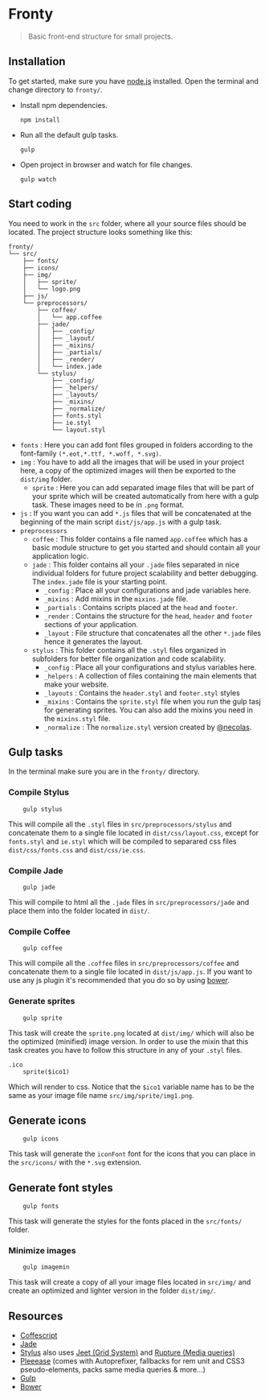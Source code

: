 # Fronty

> Basic front-end structure for small projects.

## Installation

To get started, make sure you have [node.js](http://nodejs.org/) installed.
Open the terminal and change directory to `fronty/`.

* Install npm dependencies.
    ```
    npm install
    ```
* Run all the default gulp tasks.
    ```
    gulp
    ```
* Open project in browser and watch for file changes.
    ```
    gulp watch
    ```

## Start coding

You need to work in the `src` folder, where all your source files should be located. The project structure looks something like this:
```
fronty/
└── src/
    ├── fonts/
    ├── icons/
    ├── img/
    │   ├── sprite/
    │   └── logo.png
    ├── js/
    └── preprocessors/
        ├── coffee/
        │   └── app.coffee
        ├── jade/
        │   ├── _config/
        │   ├── _layout/
        │   ├── _mixins/
        │   ├── _partials/
        │   ├── _render/
        │   └── index.jade
        └── stylus/
            ├── _config/
            ├── _helpers/
            ├── _layouts/
            ├── _mixins/
            ├── _normalize/
            ├── fonts.styl
            ├── ie.styl
            └── layout.styl
```
* `fonts` : Here you can add font files grouped in folders according to the font-family `(*.eot,*.ttf, *.woff, *.svg)`.
* `img` : You have to add all the images that will be used in your project here, a copy of the optimized images will then be exported to the `dist/img` folder.
    * `sprite` : Here you can add separated image files that will be part of your sprite which will be created  automatically from here with a gulp task. These images need to be in `.png` format.
* `js` : If you want you can add `*.js` files that will be concatenated at the beginning of the main script `dist/js/app.js` with a gulp task.
* `preprocessors`
    * `coffee` : This folder contains a file named `app.coffee` which has a basic module structure to get you started and should contain all your application logic.
    * `jade` : This folder contains all your `.jade` files separated in nice individual folders for future project scalability and better debugging. The `index.jade` file is your starting point.
        * `_config` : Place all your configurations and jade variables here.
	    * `_mixins` : Add mixins in the `mixins.jade` file.
	    * `_partials` : Contains scripts placed at the `head` and `footer`.
	    * `_render` : Contains the structure for the `head`, `header` and `footer` sections of your application.
        * `_layout` : File structure that concatenates all the other `*.jade` files hence it generates the layout.
    * `stylus` : This folder contains all the `.styl` files organized in subfolders for better file organization and code scalability.
    	* `_config` : Place all your configurations and stylus variables here.
    	* `_helpers` : A collection of files containing the main elements that make your website.
    	* `_layouts` : Contains the `header.styl` and `footer.styl` styles
    	* `_mixins` : Contains the `sprite.styl` file when you run the gulp tasj for generating sprites. You can also add the mixins you need in the `mixins.styl` file.
    	* `_normalize` : The `normalize.styl` version created by [@necolas](https://github.com/necolas/normalize.css/).


## Gulp tasks
In the terminal make sure you are in the `fronty/` directory.


### Compile Stylus
```
	gulp stylus
```
This will compile all the `.styl` files in `src/preprocessors/stylus` and concatenate them to a single file located in `dist/css/layout.css`, except for `fonts.styl` and `ie.styl` which will be compiled to separared css files `dist/css/fonts.css` and `dist/css/ie.css`.

### Compile Jade
```
	gulp jade
```
This will compile to html all the `.jade` files in `src/preprocessors/jade` and place them into the folder located in `dist/`.

### Compile Coffee
```
	gulp coffee
```
This will compile all the `.coffee` files in `src/preprocessors/coffee` and concatenate them to a single file located in `dist/js/app.js`. If you want to use any js plugin it's recommended that you do so by using [bower](http://bower.io).

### Generate sprites

```
	gulp sprite
```
This task will create the `sprite.png` located at `dist/img/` which will also be the optimized (minified) image version.
In order to use the mixin that this task creates you have to follow this structure in any of your `.styl` files.
```
.ico
	sprite($ico1)
```
Which will render to css. Notice that the `$ico1` variable name has to be the same as your image file name `src/img/sprite/img1.png`.

## Generate icons

```
    gulp icons
```
This task will generate the `iconFont` font for the icons that you can place in the `src/icons/` with the `*.svg` extension.

## Generate font styles
```
    gulp fonts
```
This task will generate the styles for the fonts placed in the `src/fonts/` folder.

### Minimize images
```
	gulp imagemin
```
This task will create a copy of all your image files located in `src/img/` and create an optimized and lighter version in the folder `dist/img/`.


## Resources
* [Coffescript](http://coffeescript.org/)
* [Jade](http://jade-lang.com/)
* [Stylus](https://learnboost.github.io/stylus/) also uses [Jeet (Grid System)](http://jeet.gs/) and [Rupture (Media queries)](https://github.com/jenius/rupture)
* [Pleeease](http://pleeease.io/) (comes with Autoprefixer, fallbacks for rem unit and CSS3 pseudo-elements, packs same media queries & more...)
* [Gulp](http://gulpjs.com/)
* [Bower](http://bower.io)

